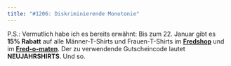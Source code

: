 ```yaml
---
title: "#1206: Diskriminierende Monotonie"
---
```


P.S.:
Vermutlich habe ich es bereits erwähnt: Bis zum 22. Januar gibt es <strong>15% Rabatt</strong> auf alle Männer-T-Shirts und Frauen-T-Shirts im <a href="http://fredshop.spreadshirt.net/de/DE/Shop"><strong>Fredshop</strong></a> und im  <a href="http://fred-o-mat.spreadshirt.net/-/-/Shop/"><strong>Fred-o-maten</strong></a>.
Der zu verwendende Gutscheincode lautet <strong>NEUJAHRSHIRTS</strong>.
Und so.
